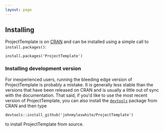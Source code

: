 ```yaml
---
layout: page
---
```

## Installing
ProjectTemplate is on [CRAN](http://cran.r-project.org/web/packages/ProjectTemplate/) and can be installed using a simple call to `install.packages()`:

    install.packages('ProjectTemplate')

### Installing development version
For inexperienced users, running the bleeding edge version of ProjectTemplate is probably a mistake.
It is generally less stable than the versions that have been released on CRAN and is usually a little out of sync with the documentation.
That said, if you'd like to use the most recent version of ProjectTemplate, you can also install the
[`devtools`](http://cran.r-project.org/web/packages/devtools/index.html) package from CRAN and then type

    devtools::install_github('johnmyleswhite/ProjectTemplate')

to install ProjectTemplate from source.
